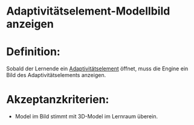 # Adaptivitätselement-Modellbild anzeigen


# Definition:
Sobald der Lernende ein [Adaptivitätselement](Adaptivitätselement-GE.md) öffnet, muss die Engine ein Bild des Adaptivitätselements anzeigen.

# Akzeptanzkriterien:
- Model im Bild stimmt mit 3D-Model im Lernraum überein.


